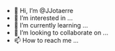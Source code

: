 - 👋 Hi, I’m @JJotaerre
- 👀 I’m interested in ...
- 🌱 I’m currently learning ...
- 💞️ I’m looking to collaborate on ...
- 📫 How to reach me ...

<!---
JJotaerre/JJotaerre is a ✨ special ✨ repository because its `README.md` (this file) appears on your GitHub profile.
You can click the Preview link to take a look at your changes.
--->
